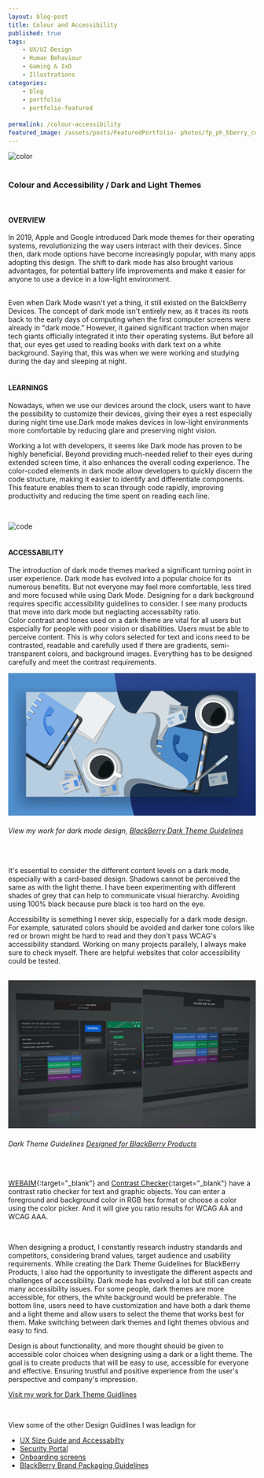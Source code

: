 ```yaml
---
layout: blog-post
title: Colour and Accessibility
published: true
tags: 
    - UX/UI Design
    - Human Behaviour
    - Gaming & IxD
    - Illustrations
categories:
    - blog
    - portfolio
    - portfolio-featured
    
permalink: /colour-accessibility
featured_image: /assets/posts/FeaturedPortfolio- photos/fp_ph_bberry_color1.png
---
```


![color](/assets/posts/2020-01-01-bp_Colour_Accessabilty_DarkLight/AdobeStock_248573161.jpeg "color")
<br>
<br> 

### Colour and Accessibility / Dark and Light Themes
<br>

#### OVERVIEW

In 2019, Apple and Google introduced Dark mode themes for their operating systems, revolutionizing the way users interact with their devices. Since then, dark mode options have become increasingly popular, with many apps adopting this design. The shift to dark mode has also brought various advantages, for potential battery life improvements and make it easier for anyone to use a device in a low-light environment. 
<br>
<br>

Even when Dark Mode wasn't yet a thing, it still existed on the BalckBerry Devices. The concept of dark mode isn't entirely new, as it traces its roots back to the early days of computing when the first computer screens were already in "dark mode." However, it gained significant traction when major tech giants officially integrated it into their operating systems. But before all that, our eyes get used to reading books with dark text on a white background. Saying that, this was when we were working and studying during the day and sleeping at night. 
<br> 
<br>

#### LEARNINGS 

Nowadays, when we use our devices around the clock, users want to have the possibility to customize their devices, giving their eyes a rest especially during night time use.Dark mode makes devices in low-light environments more comfortable by reducing glare and preserving night vision. 


Working a lot with developers, it seems like Dark mode has proven to be highly beneficial. Beyond providing much-needed relief to their eyes during extended screen time, it also enhances the overall coding experience. The color-coded elements in dark mode allow developers to quickly discern the code structure, making it easier to identify and differentiate components. This feature enables them to scan through code rapidly, improving productivity and reducing the time spent on reading each line.

<br>


![code](/assets/posts/2020-01-01-bp_Colour_Accessabilty_DarkLight/AdobeStock_170801444.jpeg "code")
<br>
<br>

#### ACCESSABILITY 

The introduction of dark mode themes marked a significant turning point in user experience. Dark mode has evolved into a popular choice for its numerous benefits. But not everyone may feel more comfortable, less tired and more focused while using Dark Mode. Designing for a dark background requires specific accessibility guidelines to consider. I see many products that move into dark mode but neglacting accessabilty ratio.
<br>
Color contrast and tones used on a dark theme are vital for all users but especially for people with poor vision or disabilities. Users must be able to perceive content. This is why colors selected for text and icons need to be contrasted, readable and carefully used if there are gradients, semi-transparent colors, and background images. Everything has to be designed carefully and meet the contrast requirements. 
<br>


![Dark Theme UI](assets/posts/2020-01-01-bp_Colour_Accessabilty_DarkLight/light_dark.png "Dark Theme Guidlines")
###### View my work for dark mode design, [BlackBerry Dark Theme Guidelines](/dark-theme) 

<br>

It's essential to consider the different content levels on a dark mode, especially with a card-based design. Shadows cannot be perceived the same as with the light theme. I have been experimenting with different shades of grey that can help to communicate visual hierarchy. Avoiding using 100% black because pure black is too hard on the eye.  

Accessibility is something I never skip, especially for a dark mode design. For example, saturated colors should be avoided and darker tone colors like red or brown might be hard to read and they don't pass WCAG's accessibility standard. Working on many projects parallely, I always make sure to check myself.  There are helpful websites that color accessibility could be tested. 
<br>
<br>

![Dark Theme UI](assets/posts/2020-01-01-bp_Colour_Accessabilty_DarkLight/DArkThemMockup.jpg "Dark Theme Guidlines")
###### Dark Theme Guidelines [Designed for BlackBerry Products](/dark-theme)  
<br>


[WEBAIM](https://webaim.org/resources/contrastchecker/){:target="_blank"} and [Contrast Checker](https://contrastchecker.com/){:target="_blank"} have a contrast ratio checker for text and graphic objects. You can enter a foreground and background color in RGB hex format or choose a color using the color picker.  And it will give you ratio results for WCAG AA and WCAG AAA.

<br>



When designing a product, I constantly research industry standards and competitors, considering brand values, target audience and usability requirements. While creating the Dark Theme Guidelines for BlackBerry Products, I also had the opportunity to investigate the different aspects and challenges of accessibility. Dark mode has evolved a lot but still can create many accessibility issues. For some people, dark themes are more accessible, for others, the white background would be preferable. The bottom line, users need to have customization and have both a dark theme and a light theme and allow users to select the theme that works best for them. Make switching between dark themes and light themes obvious and easy to find.

Design is about functionality, and more thought should be given to accessible color choices when designing using a dark or a light theme. 
The goal is to create products that will be easy to use, accessible for everyone and effective. Ensuring trustful and positive experience from the user's perspective and company's impression.

[Visit my work for Dark Theme Guidlines](/dark-theme) 

<br>

View some of the other Design Guidlines I was leadign for

- [UX Size Guide and Accessabilty](/wb-hud)
- [Security Portal](/design-guidelines)
- [Onboarding screens](/empty-data)
- [BlackBerry Brand Packaging Guidelines](/bb-brand) 

